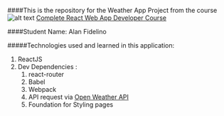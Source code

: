 ####This is the repository for the Weather App Project from the course ![alt text](https://encrypted-tbn0.gstatic.com/images?q=tbn:ANd9GcT56_QlEInQ2H21hZrXT4E2x4gIH6iswJaJyPzvN6hTiwIQ3Uvw)
[Complete React Web App Developer Course](https://www.udemy.com/the-complete-react-web-app-developer-course/)

####Student Name: Alan Fidelino

#####Technologies used and learned in this application:
1. ReactJS
2. Dev Dependencies :
    1. react-router
    2. Babel
    3. Webpack
    4. API request via [Open Weather API](openweathermap.org)
    5. Foundation for Styling pages
